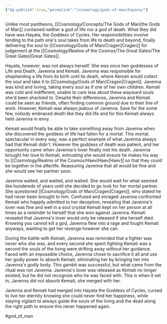```yaml
---
{"dg-publish":true,"permalink":"/cosmology/gods-of-man/hayata/"}
---
```


Unlike most pantheons, [[Cosmology/Concepts/The Gods of Man\|the Gods of Man]] contained neither a god of life nor a god of death. What they did have was Hayata, the Goddess of Cycles. Her respoinsibilities involve tending to the path one's soul takes from life to death and beyond, finally delivering the soul to [[Cosmology/Gods of Man/Cragen\|Cragen]] for judgement at the [[Cosmology/Realms of the Cosmos/The Great Gates/The Great Gates\|Great Gates]]. 

Hayata, however, was not always herself. She was once two goddesses of Life and Death, Javenna and Kemati. Javenna was responsible for shepherding a life from its birth until its death, where Kemati would collect the soul and take it to [[Cosmology/Gods of Man/Cragen\|Cragen]]. Javenna was kind and loving, taking every soul as if one of her own children. Kemati was cold and indifferent, unable to care less about these wayward souls she'd been shackled to. Despite their differences, Javenna and Kemati could be seen as friends, often finding common ground due to their line of work. However, Kemati was always jealous of Javenna. Save for the some few, nobody embraced death like they did life and for this Kemati always held Javenna in envy.

Kemati would finally be able to take something away from Javenna when she discovered the goddess of life had fallen for a mortal. This mortal, spectacular in every way, was a perfect example of what Javenna always had that Kemati didn't. However the goddess of death was patient, and her opportunity came when Javenna's lover finally met his death. Javenna brought her love to Kemati, entrusting she would ensure he makes his way to [[Cosmology/Realms of the Cosmos/Haev/Haev\|Haev]] so that they could be together in the afterlife. Reassuring Javenna that all would be fine and she would see her partner soon.

Javenna waited, and waited, and waited. She would wait for what seemed like hundereds of years until she decided to go look for her mortal partner. She questioned [[Cosmology/Gods of Man/Cragen\|Cragen]], who stated he had never been brought to him. Confused and enraged Javenna confronted Kemati who happily admitted to her deception, revealing that Javenna's lover was fine and well in a soul crystal Kemati kept on her person at all times as a reminder to herself that she won against Javenna. Kemati revealed that Javenna's lover would only be released if she herself died. Knowing you cannot kill a god, Javenna flew into a rage and fought Kemati anyways, wanting to get her revenge however she can.

During the battle with Kemati, Javenna was reminded that a fighter was never who she was, and every second she spent fighting Kemati was a second the souls of the living were drifting away without her guidance. Faced with an impossible choice, Javenna chose to sacrifice it all and use her godly power to absorb Kemati, eliminating her by bringing her into Javenna's godly body. This gambit was successful, but what came from the ritual was not Javenna. Javenna's lover was released as Kemati no longer existed, but he did not recognize who he was faced with. This is when it set in, Javenna did not absorb Kemati, she merged with her. 

Javenna and Kemati had merged into Hayata the Goddess of Cycles, cursed to live her eternity knowing she could never find her happiness, while staying vigilant to always guide the souls of the living and the dead along the right path to ensure this never happened again. 


#god_of_man